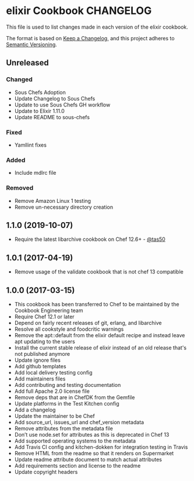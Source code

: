 # elixir Cookbook CHANGELOG

This file is used to list changes made in each version of the elixir cookbook.

The format is based on [Keep a Changelog](https://keepachangelog.com/en/1.0.0/),
and this project adheres to [Semantic Versioning](https://semver.org/spec/v2.0.0.html).

## Unreleased

### Changed

- Sous Chefs Adoption
- Update Changelog to Sous Chefs
- Update to use Sous Chefs GH workflow
- Update to Elixir 1.11.0
- Update README to sous-chefs

### Fixed

- Yamllint fixes

### Added

- Include mdlrc file

### Removed

- Remove Amazon Linux 1 testing
- Remove un-necessary directory creation

## 1.1.0 (2019-10-07)

- Require the latest libarchive cookbook on Chef 12.6+ - [@tas50](https://github.com/tas50)

## 1.0.1 (2017-04-19)

- Remove usage of the validate cookbook that is not chef 13 compatible

## 1.0.0 (2017-03-15)

- This cookbook has been transferred to Chef to be maintained by the Cookbook Engineering team
- Require Chef 12.1 or later
- Depend on fairly recent releases of git, erlang, and libarchive
- Resolve all cookstyle and foodcritic warnings
- Remove the apt::default from the elixir default recipe and instead leave apt updating to the users
- Install the current stable release of elixir instead of an old release that's not published anymore
- Update ignore files
- Add github templates
- Add local delivery testing config
- Add maintainers files
- Add contributing and testing documentation
- Add full Apache 2.0 license file
- Remove deps that are in ChefDK from the Gemfile
- Update platforms in the Test Kitchen config
- Add a changelog
- Update the maintainer to be Chef
- Add source_url, issues_url and chef_version metadata
- Remove attributes from the metadata file
- Don’t use node.set for attributes as this is deprecated in Chef 13
- Add supported operating systems to the metadata
- Add Travis CI config and kitchen-dokken for integration testing in Travis
- Remove HTML from the readme so that it renders on Supermarket
- Update readme attribute document to match actual attributes
- Add requirements section and license to the readme
- Update copyright headers
